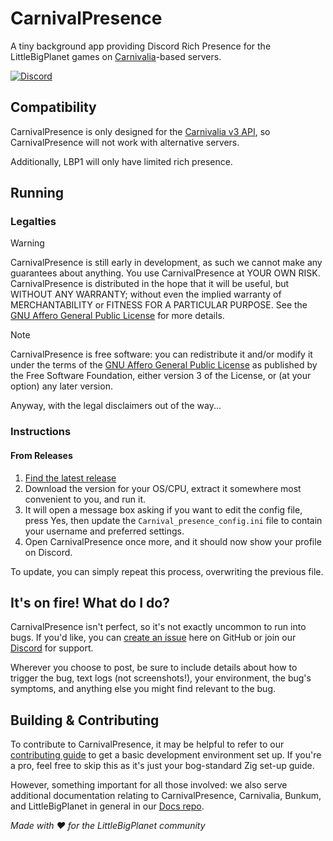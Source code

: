 # CarnivalPresence

A tiny background app providing Discord Rich Presence for the LittleBigPlanet games on [Carnivalia](https://github.com/LittleBigLiberty/Carnivalia)-based servers.

[![Discord](https://img.shields.io/discord/1049223665243389953?label=Discord)](https://discord.gg/aaCM32MWyst)

## Compatibility

CarnivalPresence is only designed for the [Carnivalia v3 API](https://github.com/LittleBigLiberty/Carnivalia), so CarnivalPresence will not work with alternative servers.

Additionally, LBP1 will only have limited rich presence.

## Running

### Legalties

> [!WARNING]
> CarnivalPresence is still early in development, as such we cannot make any guarantees about anything. You use CarnivalPresence at YOUR OWN RISK.
> CarnivalPresence is distributed in the hope that it will be useful, but WITHOUT ANY WARRANTY; without even the implied warranty of MERCHANTABILITY or FITNESS FOR A PARTICULAR PURPOSE.
> See the [GNU Affero General Public License](https://github.com/LittleBigLiberty/CarnivalPresence/blob/main/LICENSE) for more details.

> [!NOTE]
> CarnivalPresence is free software: you can redistribute it and/or modify it under the terms of the [GNU Affero General Public License](https://github.com/LittleBigLiberty/CarnivalPresence/blob/main/LICENSE) as published by the Free Software Foundation, either version 3 of the License, or (at your option) any later version.

Anyway, with the legal disclaimers out of the way...

### Instructions

#### From Releases

1. [Find the latest release](https://github.com/LittleBigLiberty/CarnivalPresence/releases/latest)
1. Download the version for your OS/CPU, extract it somewhere most convenient to you, and run it.
1. It will open a message box asking if you want to edit the config file, press Yes, then update the `Carnival_presence_config.ini` file to contain your username and preferred settings.
1. Open CarnivalPresence once more, and it should now show your profile on Discord.

To update, you can simply repeat this process, overwriting the previous file.

## It's on fire! What do I do?

CarnivalPresence isn't perfect, so it's not exactly uncommon to run into bugs. If you'd like, you can [create an issue](https://github.com/LittleBigLiberty/CarnivalPresence/issues/new) here on GitHub or join our [Discord](https://discord.gg/aaC32MWyst) for support.

Wherever you choose to post, be sure to include details about how to trigger the bug, text logs (not screenshots!), your environment, the bug's symptoms, and anything else you might find relevant to the bug.

## Building & Contributing

To contribute to CarnivalPresence, it may be helpful to refer to our [contributing guide](CONTRIBUTING.md) to get a basic development environment set up. If you're a pro, feel free to skip this as it's just your bog-standard Zig set-up guide.

However, something important for all those involved: we also serve additional documentation relating to CarnivalPresence, Carnivalia, Bunkum, and LittleBigPlanet in general in our [Docs repo](https://LittleBigLiberty.github.io/Docs/).

*Made with :heart: for the LittleBigPlanet community*
